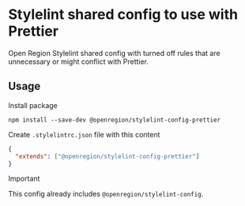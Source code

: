 # Stylelint shared config to use with Prettier
Open Region Stylelint shared config with turned off rules that are unnecessary or might conflict with Prettier.

## Usage
Install package

```shell
npm install --save-dev @openregion/stylelint-config-prettier
```

Create `.stylelintrc.json` file with this content

```json
{
  "extends": ["@openregion/stylelint-config-prettier"]
}
```

> [!IMPORTANT]
> This config already includes `@openregion/stylelint-config`.
